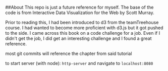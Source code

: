 ##About
This repo is just a future reference for myself.  The base of the code is from Interactive Data Visualization for the Web by Scott Murray.

Prior to reading this, I had been introduced to d3 from the teamTreehouse course.  I had wanted to become more proficient with d3.js but it got pushed to the side.  I came across this book on a code challenge for a job.  Even if I didn't get the job, I did get an interesting challenge and I found a great reference.

most git commits will reference the chapter from said tutorial

to start server (with node): `http-server` and navigate to `localhost:8080`


